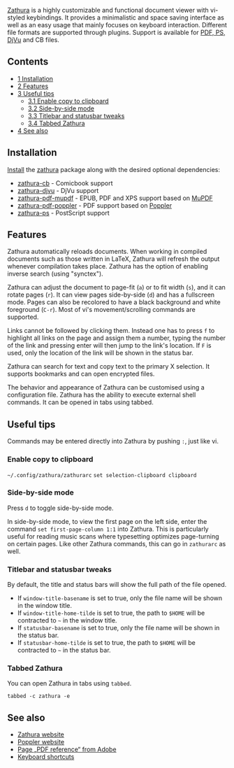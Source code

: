 [Zathura](https://en.wikipedia.org/wiki/Zathura_(document_viewer) "w:Zathura (document viewer)") is a highly customizable and functional document viewer with vi-styled keybindings. It provides a minimalistic and space saving interface as well as an easy usage that mainly focuses on keyboard interaction. Different file formats are supported through plugins. Support is available for [PDF, PS, DjVu](/index.php/PDF,_PS_and_DjVu "PDF, PS and DjVu") and CB files.

## Contents

*   [1 Installation](#Installation)
*   [2 Features](#Features)
*   [3 Useful tips](#Useful_tips)
    *   [3.1 Enable copy to clipboard](#Enable_copy_to_clipboard)
    *   [3.2 Side-by-side mode](#Side-by-side_mode)
    *   [3.3 Titlebar and statusbar tweaks](#Titlebar_and_statusbar_tweaks)
    *   [3.4 Tabbed Zathura](#Tabbed_Zathura)
*   [4 See also](#See_also)

## Installation

[Install](/index.php/Install "Install") the [zathura](https://www.archlinux.org/packages/?name=zathura) package along with the desired optional dependencies:

*   [zathura-cb](https://www.archlinux.org/packages/?name=zathura-cb) - Comicbook support
*   [zathura-djvu](https://www.archlinux.org/packages/?name=zathura-djvu) - DjVu support
*   [zathura-pdf-mupdf](https://www.archlinux.org/packages/?name=zathura-pdf-mupdf) - EPUB, PDF and XPS support based on [MuPDF](/index.php/MuPDF "MuPDF")
*   [zathura-pdf-poppler](https://www.archlinux.org/packages/?name=zathura-pdf-poppler) - PDF support based on [Poppler](https://en.wikipedia.org/wiki/Poppler_(software) "wikipedia:Poppler (software)")
*   [zathura-ps](https://www.archlinux.org/packages/?name=zathura-ps) - PostScript support

## Features

Zathura automatically reloads documents. When working in compiled documents such as those written in LaTeX, Zathura will refresh the output whenever compilation takes place. Zathura has the option of enabling inverse search (using "synctex").

Zathura can adjust the document to page-fit (`a`) or to fit width (`s`), and it can rotate pages (`r`). It can view pages side-by-side (`d`) and has a fullscreen mode. Pages can also be recolored to have a black background and white foreground (`C-r`). Most of vi's movement/scrolling commands are supported.

Links cannot be followed by clicking them. Instead one has to press `f` to highlight all links on the page and assign them a number, typing the number of the link and pressing enter will then jump to the link's location. If `F` is used, only the location of the link will be shown in the status bar.

Zathura can search for text and copy text to the primary X selection. It supports bookmarks and can open encrypted files.

The behavior and appearance of Zathura can be customised using a configuration file. Zathura has the ability to execute external shell commands. It can be opened in tabs using tabbed.

## Useful tips

Commands may be entered directly into Zathura by pushing `:`, just like vi.

### Enable copy to clipboard

 ` ~/.config/zathura/zathurarc `  `set selection-clipboard clipboard` 

### Side-by-side mode

Press `d` to toggle side-by-side mode.

In side-by-side mode, to view the first page on the left side, enter the command `set first-page-column 1:1` into Zathura. This is particularly useful for reading music scans where typesetting optimizes page-turning on certain pages. Like other Zathura commands, this can go in `zathurarc` as well.

### Titlebar and statusbar tweaks

By default, the title and status bars will show the full path of the file opened.

*   If `window-title-basename` is set to true, only the file name will be shown in the window title.
*   If `window-title-home-tilde` is set to true, the path to `$HOME` will be contracted to `~` in the window title.
*   If `statusbar-basename` is set to true, only the file name will be shown in the status bar.
*   If `statusbar-home-tilde` is set to true, the path to `$HOME` will be contracted to `~` in the status bar.

### Tabbed Zathura

You can open Zathura in tabs using `tabbed`.

```
tabbed -c zathura -e

```

## See also

*   [Zathura website](https://pwmt.org/projects/zathura/)
*   [Poppler website](http://poppler.freedesktop.org/)
*   [Page „PDF reference“ from Adobe](http://www.adobe.com/devnet/pdf/pdf_reference.html)
*   [Keyboard shortcuts](https://github.com/pwmt/zathura/blob/master/doc/man/_bindings.txt)